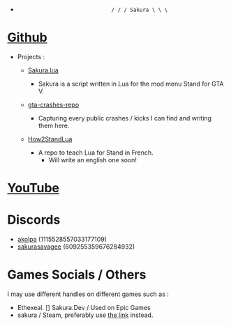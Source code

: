 -                                   / / / Sakura \ \ \
# [Github](https://github.com/ScriptHost)
   - Projects :
      - [Sakura.lua](https://github.com/ScriptHost/sakura-stand)
        - Sakura is a script written in Lua for the mod menu Stand for GTA V.

      - [gta-crashes-repo](https://github.com/ScriptHost/gta-crashes-repo)
        - Capturing every public crashes / kicks I can find and writing them here.

      - [How2StandLua](https://github.com/ScriptHost/How2StandLua)
        - A repo to teach Lua for Stand in French.
          - Will write an english one soon!

# [YouTube](https://www.youtube.com/@akolpa)

# Discords
- [akolpa](https://discord.com/users/1115528557033177109) (1115528557033177109)
- [sakurasavagee](https://discord.com/users/609255359676284932) (609255359676284932)

# Games Socials / Others
I may use different handles on different games such as :
- Ethexeal. [] Sakura.Dev / Used on Epic Games
- sakura / Steam, preferably use [the link](https://steamcommunity.com/id/anyasenpaii) instead.

